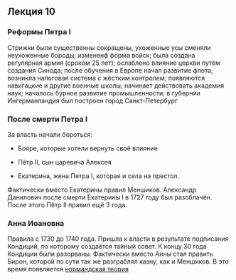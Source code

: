 ## Лекция 10

### Реформы Петра I

Стрижки были существенны сокращены, ухоженные усы сменяли неухоженные бороды; измененф форма войск;
была создана регулярная армия (сроком 25 лет); ослаблено влияние церкви путём создания Синода;
после обучения в Европе начал развитие флота; возникла налоговая система с жёстким контролем;
появляются навигацкие и другие военные школы; начинает действовать академия наук; началось бурное
развитие промышленности; в губернии Ингерманландия был построен город Санкт-Петербург

### После смерти Петра I

За власть начали бороться:

- Бояре, которые хотели вернуть своё влияние

- Пётр II, сын царевича Алексея

- Екатерина, жена Петра I, которая и села на престол.

Фактически вместо Екатерины правил Меншиков. Александр Данилович после смерти Екатерины I в 1727
году был разоблачён. После этого Пётр II правил ещё 3 года.

### Анна Иоановна

Правила с 1730 до 1740 года. Пришла к власти в результате подписания Кондиций, по которому создаётся
тайный совет. К концу 30 года Кондиции были разорваны. Фактически вместо Анны стал править Бирон,
которой по сути так же разграблял казну, как и Меншиков. В это время появляется
[нормандская теория](lecture-2.md#Приход-Рюрика)
